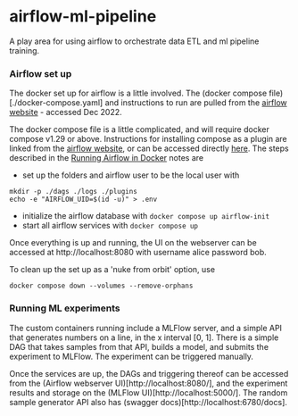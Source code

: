 # airflow-ml-pipeline
A play area for using airflow to orchestrate data ETL and ml pipeline training.

### Airflow set up

The docker set up for airflow is a little involved. The (docker compose file)[./docker-compose.yaml] and instructions to run are pulled from the
[airflow website](https://airflow.apache.org/docs/apache-airflow/stable/howto/docker-compose/index.html) - accessed Dec 2022.

The docker compose file is a little complicated, and will require docker compose v1.29 or above. Instructions for installing
compose as a plugin are linked from the [airflow website](https://airflow.apache.org/docs/apache-airflow/stable/howto/docker-compose/index.html),
or can be accessed directly [here](https://docs.docker.com/compose/install/).
The steps described in the [Running Airflow in Docker](https://airflow.apache.org/docs/apache-airflow/stable/howto/docker-compose/index.html) notes are
- set up the folders and airflow user to be the local user with
```
mkdir -p ./dags ./logs ./plugins
echo -e "AIRFLOW_UID=$(id -u)" > .env
```
- initialize the airflow database with `docker compose up airflow-init`
- start all airflow services with `docker compose up`

Once everything is up and running, the UI on the webserver can be accessed at http://localhost:8080 with username alice password bob.

To clean up the set up as a 'nuke from orbit' option, use
```
docker compose down --volumes --remove-orphans
```

### Running ML experiments

The custom containers running include a MLFlow server, and a simple API that generates numbers on a line, in the x interval \[0, 1\].
There is a simple DAG that takes samples from that API, builds a model, and submits the experiment to MLFlow. The experiment can
be triggered manually.

Once the services are up, the DAGs and triggering thereof can be accessed from the (Airflow webserver UI)[http://localhost:8080/], and
the experiment results and storage on the (MLFlow UI)[http://localhost:5000/]. The random sample generator API also has
(swagger docs)[http://localhost:6780/docs].
